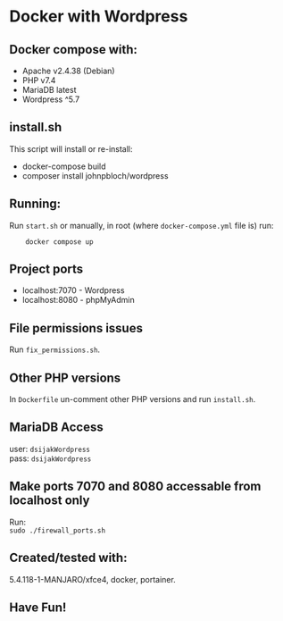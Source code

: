 # Docker with Wordpress 

## Docker compose with:
* Apache v2.4.38 (Debian)
* PHP v7.4
* MariaDB latest
* Wordpress ^5.7

## install.sh
This script will install or re-install:

* docker-compose build
* composer install johnpbloch/wordpress  

## Running:
Run `start.sh` or manually, in root (where `docker-compose.yml` file is) run:
        
        docker compose up


## Project ports        

* localhost:7070 - Wordpress
* localhost:8080 - phpMyAdmin 

## File permissions issues
Run `fix_permissions.sh`.

## Other PHP versions
In `Dockerfile` un-comment other PHP versions and run `install.sh`.


## MariaDB Access
user: `dsijakWordpress`          
pass: `dsijakWordpress`      


## Make ports 7070 and 8080 accessable from localhost only
Run:    
`sudo ./firewall_ports.sh` 




## Created/tested with:
5.4.118-1-MANJARO/xfce4, docker, portainer.


## Have Fun!


